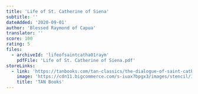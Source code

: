 ```yaml
---
title: 'Life of St. Catherine of Siena'
subtitle: ''
dateAdded: '2020-09-01'
author: 'Blessed Raymond of Capua'
translator: ''
score: 100
rating: 5
files:
  - archiveId: 'lifeofsaintcatha01raym'
    pdfFile: 'Life of St. Catherine of Siena.pdf'
storeLinks:
  - link: 'https://tanbooks.com/tan-classics/the-dialogue-of-saint-catherine-of-siena-a-conversation-with-god-on-living-your-spiritual-life-to-the-fullest/'
    image: 'https://cdn11.bigcommerce.com/s-iuax7bpgx3/images/stencil/1280x1280/products/1139/1907/The-Dialogue-of-St-Catherine-of-Siena-Paperbound-cover-TC0150__21548.1595444660.jpg?c=1'
    title: 'TAN Books'
---
```



